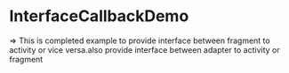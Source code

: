# InterfaceCallbackDemo

=> This is completed example to provide interface between fragment to activity or vice versa.also provide interface between adapter to activity or fragment

